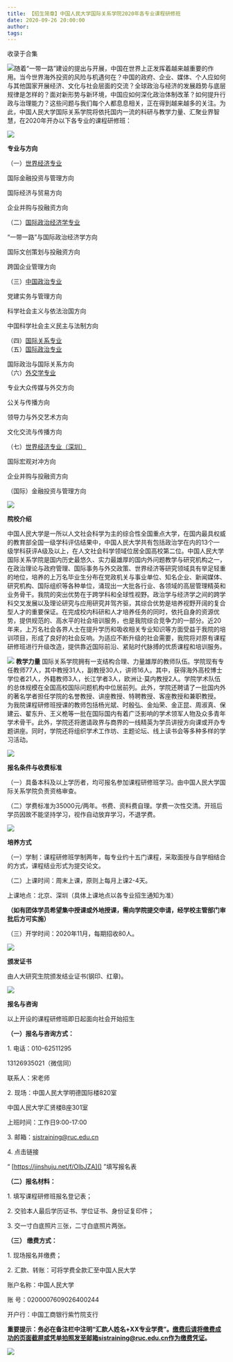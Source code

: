 ```yaml
---
title: 【招生简章】中国人民大学国际关系学院2020年各专业课程研修班
date: 2020-09-26 20:00:00
author: 
tags: 
---
```



收录于合集

![](/images/1866/2.jpeg)随着“一带一路”建设的提出与开展，中国在世界上正发挥着越来越重要的作用。当今世界海外投资的风险与机遇何在？中国的政府、企业、媒体、个人应如何与其他国家开展经济、文化与社会层面的交流？全球政治与经济的发展趋势与底层规律是怎样的？面对新形势与新环境，中国应如何深化政治体制改革？如何提升行政与治理能力？这些问题与我们每个人都息息相关，正在得到越来越多的关注。为此，中国人民大学国际关系学院将依托国内一流的科研与教学力量、汇聚业界智慧，在2020年开办以下各专业的课程研修班：

  

![](/images/1866/3.png)

 **专业与方向**

（一）[世界经济专业](https://mp.weixin.qq.com/s?__biz=MzI2NzkzMDg2Ng==&mid=2247484761&idx=5&sn=2a3552b69f1b6e5451dfa82dc3f47821&chksm=eaf618c4dd8191d27d2c8fb6afec4c345bdb4fa7962617b5bc75036d506ade67947ec8e8bd98&scene=21#wechat_redirect)

国际金融投资与管理方向

国际经济与贸易方向

企业并购与投融资方向

（二）[国际政治经济学专业](https://mp.weixin.qq.com/s?__biz=MzI2NzkzMDg2Ng==&mid=2247484761&idx=4&sn=b01db802d395d60746e130f35627be17&chksm=eaf618c4dd8191d20f51d8cc9ade3d4399f9762dcbec2a91230131e1251c065e8b993a84d0ae&scene=21#wechat_redirect)

“一带一路”与国际政治经济学方向

国际文创策划与投融资方向

跨国企业管理方向

（三）[中国政治专业](https://mp.weixin.qq.com/s?__biz=MzI2NzkzMDg2Ng==&mid=2247484761&idx=6&sn=f631087aa65d65badccb74c5728bf5be&chksm=eaf618c4dd8191d23822a2bff7bd9d656e1033286deae3923b81038ac9441ab796aad4014081&scene=21#wechat_redirect)

党建实务与管理方向

科学社会主义与依法治国方向

中国科学社会主义民主与法制方向

（四）[国际关系专业](https://mp.weixin.qq.com/s?__biz=MzI2NzkzMDg2Ng==&mid=2247484761&idx=2&sn=02b318a71c14a976f83caa66c5c97784&chksm=eaf618c4dd8191d255ff2000f3baaf11af8ad78ea74a75d217d35088ea984b951f4de69be73a&scene=21#wechat_redirect)  
（五）[国际政治专业](https://mp.weixin.qq.com/s?__biz=MzI2NzkzMDg2Ng==&mid=2247484761&idx=1&sn=ee35d415f776a33cadc18094cc8c939b&chksm=eaf618c4dd8191d289b6fbba746a9993b5eeb7e2b012525d99732f31087aa3a8b198bdaf858b&scene=21#wechat_redirect)

国际政治与国际关系方向  
（六）[外交学专业](https://mp.weixin.qq.com/s?__biz=MzI2NzkzMDg2Ng==&mid=2247484761&idx=3&sn=62dac9700e9c4e0137d4a25f90ab20fa&chksm=eaf618c4dd8191d28d1e4d66f6d6a79af2a3c3d35658c165185806c1b3a02230b2ade6274c6b&scene=21#wechat_redirect)

专业大众传媒与外交方向

公关与传播方向

领导力与外交艺术方向

文化交流与传播方向

（七）[世界经济专业（深圳）](https://mp.weixin.qq.com/s?__biz=MzI2NzkzMDg2Ng==&mid=2247484761&idx=7&sn=3c6392a7d2cbfe17aebe9aaab71f1092&chksm=eaf618c4dd8191d2fd446f1e7867a80afc79d0fa4c3b8e35182f4eca15a61933b9154b633efb&scene=21#wechat_redirect)

国际宏观对冲方向

企业并购与投融资方向

（国际）金融投资与管理方向

  

![](/images/1866/4.png)

 **院校介绍**

中国人民大学是一所以人文社会科学为主的综合性全国重点大学，在国内最具权威的教育部全国一级学科评估结果中，中国人民大学共有包括政治学在内的13个一级学科获评A级及以上，在人文社会科学领域位居全国高校第二位。中国人民大学国际关系学院是国内历史最悠久、实力最雄厚的国内外问题教学与研究机构之一，在政治理论与政府管理、国际事务与外交政策、世界经济等研究领域具有举足轻重的地位，培养的上万名毕业生分布在党政机关与事业单位、知名企业、新闻媒体、研究机构、国际组织等各种单位，涌现出一大批各行业、各领域的高层管理精英和业务骨干。我院的突出优势在于跨学科和全球性视野。政治学与经济学之间的跨学科交叉发展以及理论研究与应用研究并驾齐驱，其综合优势是培养视野开阔的复合型人才的重要保证。在完成校内科研和人才培养任务的同时，依托自身的资源优势，提供规范的、高水平的社会培训服务，也是我院综合竞争力的一部分。近20年来，上万名社会各界人士在提升学历和吸收相关专业知识等方面受益于我院的培训项目，形成了良好的社会反响。为适应不断升级的社会需要，我院将对原有课程研修班进行升级改造，提供靠近国际前沿、紧贴时代脉搏的优质课程和培训服务。

  

![](/images/1866/5.png) **教学力量**
国际关系学院拥有一支结构合理、力量雄厚的教师队伍。学院现有专任教师77人，其中教授31人，副教授30人，讲师16人。其中，获得海外高校博士学位者21人，外籍教师3人，长江学者3人，欧洲让·莫内教授2人。学院学术队伍的总体规模在全国高校国际问题机构中位居前列。此外，学院还聘请了一批国内外的著名学者担任学院的名誉教授、讲座教授、特聘教授、客座教授和兼职教授。  
为我院课程研修班授课的教师包括杨光斌、时殷弘、金灿荣、金正昆、周淑真、保建云、翟东升、王义桅等一批在国际国内有着广泛影响的学术领军人物及众多青年学术骨干。此外，学院还将邀请政界与商界的一线精英为学员讲授方向课或开办专题讲座。同时，学院还将组织学术工作坊、主题论坛、线上读书会等多种多样的学习活动。

  

![](/images/1866/6.png)

 **报名条件与收费标准**

（一）具备本科及以上学历者，均可报名参加课程研修班学习。由中国人民大学国际关系学院负责资格审查。

（二）学费标准为35000元/两年。书费、资料费自理。学费一次性交清。开班后学员因故不能坚持学习，视作自动放弃学习，不退学费。

  

![](/images/1866/7.png)

 **培养方式**

（一）学制：课程研修班学制两年，每专业约十五门课程，采取面授与自学相结合的方式，课程结业形式为提交论文。

（二）上课时间：周末上课，原则上每月上课2-4天。

上课地点：北京、深圳（具体上课地点以各专业招生通知为准）

 **（如有团体学员希望集中授课或外地授课，需向学院提交申请，经学校主管部门审批后方可实施）**

（三）开学时间：2020年11月，每期招收80人。

  

![](/images/1866/8.png)

 **颁发证书**  

由人大研究生院颁发结业证书(钢印、红章)。

  

![](/images/1866/9.png)

 **报名与咨询**  

以上开设的课程研修班即日起面向社会开始招生  

 **（一）报名与咨询方式：**

1\. 电话：010-62511295

13126935021（微信同）

联系人：宋老师

2\. 现场：中国人民大学明德国际楼820室

中国人民大学汇贤楼B座301室

上班时间：工作日9:00-17:00

3\. 邮箱：sistraining@ruc.edu.cn

4\. 点击链接

“ [https://jinshuju.net/f/OIbJZA]() ”填写报名表

 **（二）报名材料：**

1\. 填写课程研修班报名登记表；

2\. 交验本人最后学历证书、学位证书、身份证复印件；

3\. 交一寸白底照片三张，二寸白底照片两张。

 **（三） 缴费方式：**

1\. 现场报名并缴费；

2\. 汇款、转账：可将学费全款汇至中国人民大学

账户名称：中国人民大学

账 号：0200007609026400244

开户行：中国工商银行紫竹院支行

**重要提示：务必在备注栏中注明“汇款人姓名+XX专业学费”。缴费后请将缴费成功的页面截屏或凭单拍照发至邮箱sistraining@ruc.edu.cn作为缴费凭证。**

  

![](/images/1866/10.jpeg)

